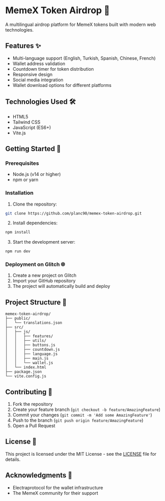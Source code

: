# MemeX Token Airdrop 🚀

A multilingual airdrop platform for MemeX tokens built with modern web technologies.

## Features ✨

- Multi-language support (English, Turkish, Spanish, Chinese, French)
- Wallet address validation
- Countdown timer for token distribution
- Responsive design
- Social media integration
- Wallet download options for different platforms

## Technologies Used 🛠

- HTML5
- Tailwind CSS
- JavaScript (ES6+)
- Vite.js

## Getting Started 🚀

### Prerequisites

- Node.js (v14 or higher)
- npm or yarn

### Installation

1. Clone the repository:
```bash
git clone https://github.com/planc90/memex-token-airdrop.git
```

2. Install dependencies:
```bash
npm install
```

3. Start the development server:
```bash
npm run dev
```

### Deployment on Glitch 🌐

1. Create a new project on Glitch
2. Import your GitHub repository
3. The project will automatically build and deploy

## Project Structure 📁

```
memex-token-airdrop/
├── public/
│   └── translations.json
├── src/
│   ├── js/
│   │   ├── features/
│   │   ├── utils/
│   │   ├── buttons.js
│   │   ├── countdown.js
│   │   ├── language.js
│   │   ├── main.js
│   │   └── wallet.js
│   └── index.html
├── package.json
└── vite.config.js
```

## Contributing 🤝

1. Fork the repository
2. Create your feature branch (`git checkout -b feature/AmazingFeature`)
3. Commit your changes (`git commit -m 'Add some AmazingFeature'`)
4. Push to the branch (`git push origin feature/AmazingFeature`)
5. Open a Pull Request

## License 📝

This project is licensed under the MIT License - see the [LICENSE](LICENSE) file for details.

## Acknowledgments 🙏

- Electraprotocol for the wallet infrastructure
- The MemeX community for their support